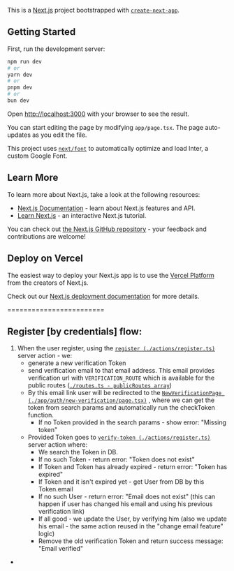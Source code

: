 This is a [Next.js](https://nextjs.org/) project bootstrapped with [`create-next-app`](https://github.com/vercel/next.js/tree/canary/packages/create-next-app).

## Getting Started

First, run the development server:

```bash
npm run dev
# or
yarn dev
# or
pnpm dev
# or
bun dev
```

Open [http://localhost:3000](http://localhost:3000) with your browser to see the result.

You can start editing the page by modifying `app/page.tsx`. The page auto-updates as you edit the file.

This project uses [`next/font`](https://nextjs.org/docs/basic-features/font-optimization) to automatically optimize and load Inter, a custom Google Font.

## Learn More

To learn more about Next.js, take a look at the following resources:

- [Next.js Documentation](https://nextjs.org/docs) - learn about Next.js features and API.
- [Learn Next.js](https://nextjs.org/learn) - an interactive Next.js tutorial.

You can check out [the Next.js GitHub repository](https://github.com/vercel/next.js/) - your feedback and contributions are welcome!

## Deploy on Vercel

The easiest way to deploy your Next.js app is to use the [Vercel Platform](https://vercel.com/new?utm_medium=default-template&filter=next.js&utm_source=create-next-app&utm_campaign=create-next-app-readme) from the creators of Next.js.

Check out our [Next.js deployment documentation](https://nextjs.org/docs/deployment) for more details.


========================
## Register [by credentials] flow:
1. When the user register, using the [`register (./actions/register.ts)`](./actions/register.ts)  server action - we: 
   - generate a new verification Token
   - send verification email to that email address. This email provides verification url with `VERIFICATION_ROUTE` which is available for the public routes ([`./routes.ts - publicRoutes array`](./routes.ts))
   - By this email link user will be redirected to the [`NewVerificationPage (./app/auth/new-verification/page.tsx)`](./app/auth/new-verification/page.tsx) , where we can get the token from search params and automatically run the checkToken function.
     - If no Token provided in the search params - show error: "Missing token"
   - Provided Token goes to [`verify-token (./actions/register.ts)`](./actions/register.ts) server action where:
     - We search the Token in DB. 
     - If no such Token - return error: "Token does not exist"
     - If Token and Token has already expired - return error: "Token has expired"
     - If Token and it isn't expired yet - get User from DB by this Token.email
     - If no such User - return error: "Email does not exist" (this can happen if user has changed his email and using his previous verification link)
     - If all good - we update the User, by verifying him (also we update his email - the same action reused in the "change email feature" logic)
     - Remove the old verification Token and return success message: "Email verified"
  - 
   
